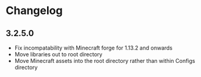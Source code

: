 # Changelog

## 3.2.5.0

-   Fix incompatability with Minecraft forge for 1.13.2 and onwards
-   Move libraries out to root directory
-   Move Minecraft assets into the root directory rather than within Configs directory
